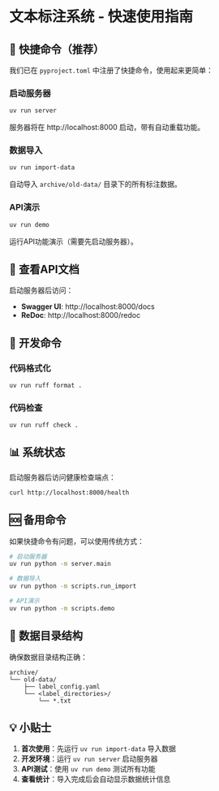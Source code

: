 # 文本标注系统 - 快速使用指南

## 🚀 快捷命令（推荐）

我们已在 `pyproject.toml` 中注册了快捷命令，使用起来更简单：

### 启动服务器
```bash
uv run server
```
服务器将在 http://localhost:8000 启动，带有自动重载功能。

### 数据导入
```bash
uv run import-data
```
自动导入 `archive/old-data/` 目录下的所有标注数据。

### API演示
```bash
uv run demo
```
运行API功能演示（需要先启动服务器）。

## 📖 查看API文档

启动服务器后访问：
- **Swagger UI**: http://localhost:8000/docs
- **ReDoc**: http://localhost:8000/redoc

## 🔧 开发命令

### 代码格式化
```bash
uv run ruff format .
```

### 代码检查
```bash
uv run ruff check .
```

## 📊 系统状态

启动服务器后访问健康检查端点：
```bash
curl http://localhost:8000/health
```

## 🆘 备用命令

如果快捷命令有问题，可以使用传统方式：

```bash
# 启动服务器
uv run python -m server.main

# 数据导入
uv run python -m scripts.run_import

# API演示
uv run python -m scripts.demo
```

## 📁 数据目录结构

确保数据目录结构正确：
```
archive/
└── old-data/
    ├── label_config.yaml
    └── <label_directories>/
        └── *.txt
```

## 💡 小贴士

1. **首次使用**：先运行 `uv run import-data` 导入数据
2. **开发环境**：运行 `uv run server` 启动服务器
3. **API测试**：使用 `uv run demo` 测试所有功能
4. **查看统计**：导入完成后会自动显示数据统计信息 